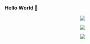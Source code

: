 ### Hello World 👋
<p align="center">
<img src="https://github-readme-stats.vercel.app/api?username=Tahahaha7&show_icons=true&theme=graywhite&bg_color=50,43cea2,185a9d&title_color=fff&text_color=fff&hide=contribs,issues" />
</p>
<p align="center">
<img src="https://github-readme-stats.vercel.app/api/top-langs/?username=Tahahaha7&theme=graywhite&hide=python&layout=compact" />
</p>

<p align="center">
<img src="https://en405x9e9d2to88.m.pipedream.net" />
</p>
<!--e96443,904e95 eecda3,ef629f 43cea2,185a9d -->
